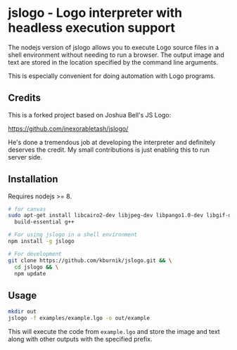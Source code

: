 # jslogo - Logo interpreter with headless execution support

The nodejs version of jslogo allows you to execute Logo source files in a shell
environment without needing to run a browser. The output image and text are
stored in the location specified by the command line arguments.

This is especially convenient for doing automation with Logo programs.

## Credits

This is a forked project based on Joshua Bell's JS Logo:

https://github.com/inexorabletash/jslogo/

He's done a tremendous job at developing the interpreter and definitely deserves
the credit. My small contributions is just enabling this to run server side.


## Installation

Requires nodejs >= 8.

```bash
# for canvas
sudo apt-get install libcairo2-dev libjpeg-dev libpango1.0-dev libgif-dev \
  build-essential g++

# For using jslogo in a shell environment
npm install -g jslogo

# For development
git clone https://github.com/kburnik/jslogo.git && \
  cd jslogo && \
  npm update
```

## Usage

```bash
mkdir out
jslogo -f examples/example.lgo -o out/example
```

This will execute the code from `example.lgo` and store the image and text
along with other outputs with the specified prefix.
